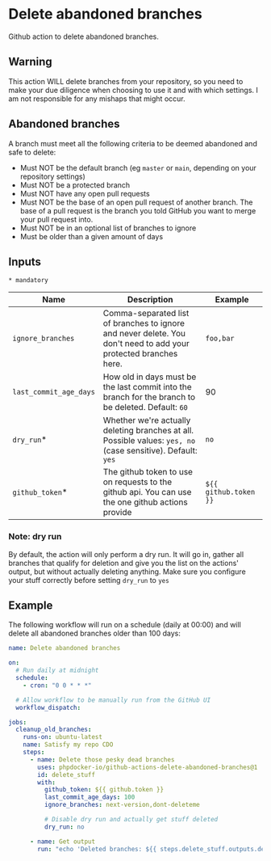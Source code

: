 # Delete abandoned branches

Github action to delete abandoned branches.

## Warning

This action WILL delete branches from your repository, so you need to make your due diligence when choosing to use it
and with which settings. I am not responsible for any mishaps that might occur.

## Abandoned branches

A branch must meet all the following criteria to be deemed abandoned and safe to delete:

* Must NOT be the default branch (eg `master` or `main`, depending on your repository settings)
* Must NOT be a protected branch
* Must NOT have any open pull requests
* Must NOT be the base of an open pull request of another branch. The base of a pull request is the branch you told
  GitHub you want to merge your pull request into.
* Must NOT be in an optional list of branches to ignore
* Must be older than a given amount of days

## Inputs

`* mandatory`

| Name  | Description | Example |
| ------------- | ------------- | ------------- |
| `ignore_branches`  | Comma-separated list of branches to ignore and never delete. You don't need to add your protected branches here.  | `foo,bar`
| `last_commit_age_days` | How old in days must be the last commit into the branch for the branch to be deleted. Default: `60` | 90
| `dry_run`* | Whether we're actually deleting branches at all. Possible values: `yes, no` (case sensitive). Default: `yes` | `no`
| `github_token`* | The github token to use on requests to the github api. You can use the one github actions provide | `${{ github.token }}`

### Note: dry run

By default, the action will only perform a dry run. It will go in, gather all branches that qualify for deletion and
give you the list on the actions' output, but without actually deleting anything. Make sure you configure your stuff
correctly before setting `dry_run` to `yes`

## Example

The following workflow will run on a schedule (daily at 00:00) and will delete all abandoned branches older than 100
days:

```yaml
name: Delete abandoned branches

on:
  # Run daily at midnight
  schedule:
    - cron: "0 0 * * *"

  # Allow workflow to be manually run from the GitHub UI
  workflow_dispatch:

jobs:
  cleanup_old_branches:
    runs-on: ubuntu-latest
    name: Satisfy my repo CDO
    steps:
      - name: Delete those pesky dead branches
        uses: phpdocker-io/github-actions-delete-abandoned-branches@1
        id: delete_stuff
        with:
          github_token: ${{ github.token }}
          last_commit_age_days: 100
          ignore_branches: next-version,dont-deleteme

          # Disable dry run and actually get stuff deleted
          dry_run: no

      - name: Get output
        run: "echo 'Deleted branches: ${{ steps.delete_stuff.outputs.deleted_branches }}'"

```
